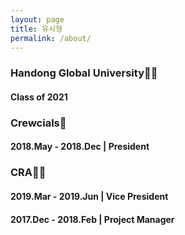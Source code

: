 ```yaml
---
layout: page
title: 유시형
permalink: /about/
---
```


### Handong Global University👨‍🎓  
#### Class of 2021  

### Crewcials🏀   
#### 2018.May - 2018.Dec | President  

### CRA👨‍💻   
#### 2019.Mar - 2019.Jun | Vice President  
#### 2017.Dec - 2018.Feb | Project Manager  
